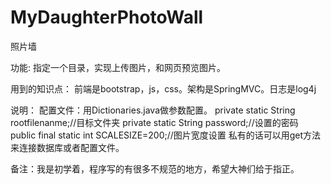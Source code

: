 # MyDaughterPhotoWall
照片墙

功能:
指定一个目录，实现上传图片，和网页预览图片。

用到的知识点：
前端是bootstrap，js，css。架构是SpringMVC。日志是log4j

说明：
配置文件：用Dictionaries.java做参数配置。
	private static String rootfilenanme;//目标文件夹
	private static String password;//设置的密码
	public final static int SCALESIZE=200;//图片宽度设置
私有的话可以用get方法来连接数据库或者配置文件。
	
  
 备注：我是初学着，程序写的有很多不规范的地方，希望大神们给于指正。
